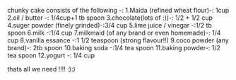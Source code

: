 chunky cake consists of the following -:
1.Maida (refined wheat flour)-:  1cup
2.oil / butter -: 1/4cup+1 tb spoon
3.chocolate(lots of :))-: 1/2 + 1/2 cup
4.suger powder (finely grinded)-:3/4 cup
5.lime juice / vinegar -:1/2 tb spoon
6.milk -:1/4 cup
7.milkmaid (of any brand or even homemade)-: 1/4 cup
8.vanilla essance -:1 1/2 teaspoon (strong flavour!!)
9.coco powder (any brand)-: 2tb spoon
10.baking soda -:1/4 tea spoon
11.baking powder-: 1/2 tea spoon
12.yogurt -: 1/4 cup

 thats all we need !!!! :):)